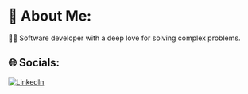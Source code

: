 # 💫 About Me:
🧑‍💻 Software developer with a deep love for solving complex problems. 


## 🌐 Socials:
[![LinkedIn](https://img.shields.io/badge/LinkedIn-%230077B5.svg?logo=linkedin&logoColor=white)]([https://linkedin.com/in/faisal-omair-alomair](https://www.linkedin.com/in/hussam-habhab-4832b024b/)) 
